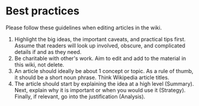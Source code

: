 # Best practices

Please follow these guidelines when editing articles in the wiki. 

1. Highlight the big ideas, the important caveats, and practical tips first. Assume that readers will look up involved, obscure, and complicated details if and as they need.
2. Be charitable with other's work. Aim to edit and add to the material in this wiki, not delete.
3. An article should ideally be about 1 concept or topic. As a rule of thumb, it should be a short noun phrase. Think Wikipedia article titles.
4. The article should start by explaining the idea at a high level (Summary). Next, explain why it is important or when you would use it (Strategy). Finally, if relevant, go into the justification (Analysis).